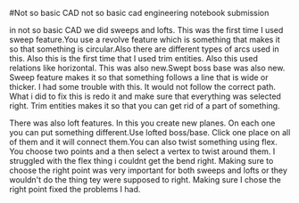 #Not so basic CAD
not so basic cad engineering notebook submission

in not so basic CAD we did sweeps and lofts.  This was the first time I used
sweep feature.You use a revolve feature which is something that makes it so 
that something is circular.Also there are different types of arcs used
in this. Also this is the first time that I used trim entities.
Also this used relations like horizontal. This was also new.Swept boss base
was also new. Sweep feature makes it so that something follows a line 
that is wide or thicker. I had some trouble with this. It would not follow 
the correct path. What i did to fix this is redo it and make sure that 
everything was selected right. Trim entities makes it so that you can get
rid of a part of something. 

There was also loft features. In this you create new planes. On each one 
you can put something different.Use lofted boss/base. Click one place on all
of them and it will connect them.You can also twist something using flex.
You choose two points and a then select a vertex to twist around them.
I struggled with the flex thing i couldnt get the 
bend right.
Making sure to choose the right point was very important for both sweeps and
lofts or they wouldn't do the thing tey were supposed to right.
Making sure I chose the right point fixed the problems I had.
